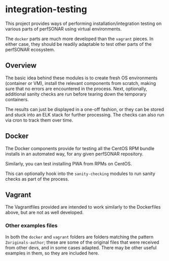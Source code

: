 # integration-testing

This project provides ways of performing installation/integration testing on various parts of perfSONAR using virtual environments.

The `docker` parts are much more developed than the `vagrant` pieces. In either case, they should be readily adaptable to test other parts of the perfSONAR ecosystem.

## Overview

The basic idea behind these modules is to create fresh OS environments (container or VM), install the relevant components from scratch, making sure that no errors are encountered in the process. Next, optionally, additional sanity checks are run before tearing down the temporary containers.

The results can just be displayed in a one-off fashion, or they can be stored and stuck into an ELK stack for further processing. The checks can also run via cron to track them over time.

## Docker

The Docker components provide for testing all the CentOS RPM bundle installs in an automated way, for any given perfSONAR repository.

Similarly, you can test installing PWA from RPMs on CentOS.

This can optionally hook into the `sanity-checking` modules to run sanity checks as part of the process.

## Vagrant

The Vagrantfiles provided are intended to work similarly to the Dockerfiles above, but are not as well developed.

### Other examples files

In both the `docker` and `vagrant` folders are folders matching the pattern `Zoriginals-author`; these are some of the original files that were received from other devs, and in some cases adapted. There may be other useful examples in them, so they are included here.
